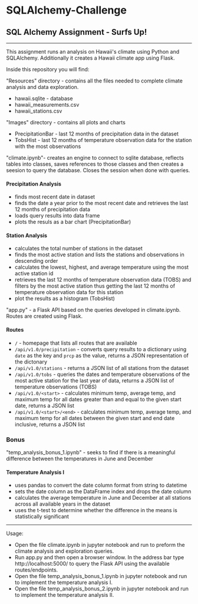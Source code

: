 # SQLAlchemy-Challenge
## SQL Alchemy Assignment - Surfs Up!
***
This assignment runs an analysis on Hawaii's climate using Python and SQLAlchemy.  Additionally it creates a Hawaii climate app using Flask.

Inside this repository you will find:

"Resources" directory - contains all the files needed to complete climate analysis and data exploration.
* hawaii.sqlite - database
* hawaii_measurements.csv
* hawaii_stations.csv

"Images" directory - contains all plots and charts
* PrecipitationBar - last 12 months of precipitation data in the dataset
* TobsHist - last 12 months of temperature observation data for the station with the most observations
 
"climate.ipynb"- creates an engine to connect to sqlite database, reflects tables into classes, saves references to those classes and then creates a seesion to query the database. Closes the session when done with queries.
#### Precipitation Analysis
* finds most recent date in dataset
* finds the date a year prior to the most recent date and retrieves the last 12 months of precipitation data
* loads query results into data frame
* plots the resuls as a bar chart (PrecipitationBar)
#### Station Analysis
* calculates the total number of stations in the dataset
* finds the most active station and lists the stations and observations in descending order
* calculates the lowest, highest, and average temperature using the most active station id
* retrieves the last 12 months of temperature observation data (TOBS) and filters by the most active station thus getting the last 12 months of temperature observation data for this station
* plot the results as a histogram (TobsHist)

"app.py" - a Flask API based on the queries developed in climate.ipynb.  Routes are created using Flask.
#### Routes
* `/` - homepage that lists all routes that are available
* `/api/v1.0/precipitation` - converts query results to a dictionary using `date` as the key and `prcp` as the value, returns a JSON representation of the dictonary
* `/api/v1.0/stations` - returns a JSON list of all stations from the dataset
* `/api/v1.0/tobs` - queries the dates and temperature observations of the most active station for the last year of data, returns a JSON list of temperature observations (TOBS)
* `/api/v1.0/<start>` - calculates minimum temp, average temp, and maximum temp for all dates greater than and equal to the given start date, returns a JSON list
* `/api/v1.0/<start>/<end>` - calculates minimum temp, average temp, and maximum temp for all dates between the given start and end date inclusive, returns a JSON list

### Bonus
"temp_analysis_bonus_1.ipynb" - seeks to find if there is a meaningful difference between the temperatures in June and December
#### Temperature Analysis I
* uses pandas to convert the date column format from string to datetime
* sets the date column as the DataFrame index and drops the date column
* calculates the average temperature in June and December at all stations across all available years in the dataset
* uses the t-test to determine whether the difference in the means is statistically significant

***
Usage: 
* Open the file climate.ipynb in jupyter notebook and run to preform the climate analysis and exploration queries.  
* Run app.py and then open a browser window.  In the address bar type http://localhost:5000/ to query the Flask API using the available routes/endpoints.  
* Open the file temp_analysis_bonus_1.ipynb in jupyter notebook and run to implement the temperature analysis I.
* Open the file temp_analysis_bonus_2.ipynb in jupyter notebook and run to implement the temperature analysis II.